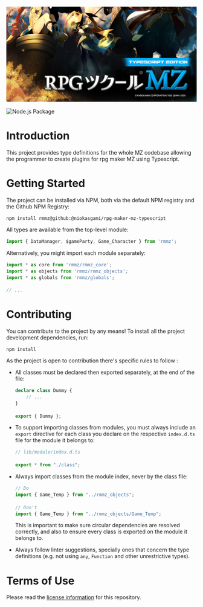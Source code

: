 ![banner](./typescript.jpg)

![Node.js Package](https://github.com/niokasgami/Rpg-Maker-MZ-Typescript/workflows/Node.js%20Package/badge.svg)


# Introduction

This project provides type definitions for the whole MZ codebase allowing the
programmer to create plugins for rpg maker MZ using Typescript.


# Getting Started

The project can be installed via NPM, both via the default NPM registry and the
Github NPM Registry:

    npm install rmmz@github:@niokasgami/rpg-maker-mz-typescript

All types are available from the top-level module:

```ts
import { DataManager, $gameParty, Game_Character } from 'rmmz';
```

Alternatively, you might import each module separately:

```ts
import * as core from 'rmmz/rmmz_core';
import * as objects from 'rmmz/rmmz_objects';
import * as globals from 'rmmz/globals';

// ...
```


# Contributing

You can contribute to the project by any means! To install all the project
development dependencies, run:

    npm install

As the project is open to contribution there's specific rules to follow :

- All classes must be declared then exported separately, at the end of the
  file:

    ```ts
    declare class Dummy {
        // ...
    }

    export { Dummy };
    ```

- To support importing classes from modules, you must always include an
  `export` directive for each class you declare on the respective `index.d.ts`
  file for the module it belongs to:

  ```ts
  // lib/module/index.d.ts

  export * from "./class";
  ```

- Always import classes from the module index, never by the class file:

  ```ts
  // Do
  import { Game_Temp } from "../rmmz_objects";

  // Don't
  import { Game_Temp } from "../rmmz_objects/Game_Temp";
  ```

  This is important to make sure circular dependencies are resolved correctly,
  and also to ensure every class is exported on the module it belongs to.

- Always follow linter suggestions, specially ones that concern the type
  definitions (e.g. not using `any`, `Function` and other unrestrictive types).


# Terms of Use

Please read the [license information](./LICENSE) for this repository.

